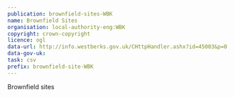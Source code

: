 ```yaml
---
publication: brownfield-sites-WBK
name: Brownfield Sites
organisation: local-authority-eng:WBK
copyright: crown-copyright
licence: ogl
data-url: http://info.westberks.gov.uk/CHttpHandler.ashx?id=45003&p=0
data-gov-uk: 
task: csv
prefix: brownfield-site-WBK
---
```


Brownfield sites

